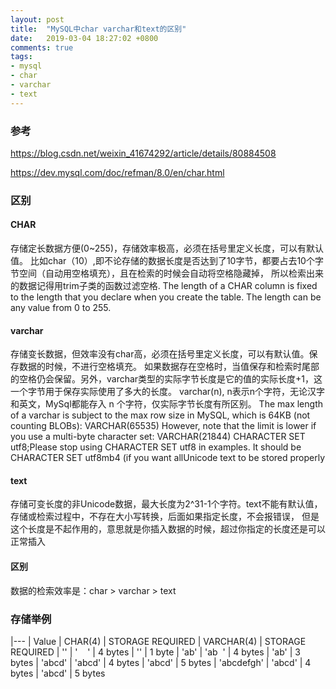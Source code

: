 ```yaml
---
layout: post
title:  "MySQL中char varchar和text的区别"
date:   2019-03-04 18:27:02 +0800
comments: true
tags:
- mysql
- char
- varchar
- text
---
```


### 参考
https://blog.csdn.net/weixin_41674292/article/details/80884508

https://dev.mysql.com/doc/refman/8.0/en/char.html

### 区别
#### CHAR
存储定长数据方便(0~255)，存储效率极高，必须在括号里定义长度，可以有默认值。
比如char（10）,即不论存储的数据长度是否达到了10字节，都要占去10个字节空间（自动用空格填充），且在检索的时候会自动将空格隐藏掉，
所以检索出来的数据记得用trim子类的函数过滤空格.
The length of a CHAR column is fixed to the length that you declare when you create the table. 
The length can be any value from 0 to 255.

#### varchar
存储变长数据，但效率没有char高，必须在括号里定义长度，可以有默认值。保存数据的时候，不进行空格填充。
如果数据存在空格时，当值保存和检索时尾部的空格仍会保留。另外，varchar类型的实际字节长度是它的值的实际长度+1，这一个字节用于保存实际使用了多大的长度。
varchar(n), n表示n个字符，无论汉字和英文，MySql都能存入 n 个字符，仅实际字节长度有所区别。
The max length of a varchar is subject to the max row size in MySQL, which is 64KB (not counting BLOBs):
VARCHAR(65535) However, note that the limit is lower if you use a multi-byte character set:
VARCHAR(21844) CHARACTER SET utf8;Please stop using CHARACTER SET utf8 in examples. It should be CHARACTER SET utf8mb4 
(if you want allUnicode text to be stored properly

#### text
存储可变长度的非Unicode数据，最大长度为2^31-1个字符。text不能有默认值，存储或检索过程中，不存在大小写转换，后面如果指定长度，不会报错误，
但是这个长度是不起作用的，意思就是你插入数据的时候，超过你指定的长度还是可以正常插入

#### 区别
数据的检索效率是：char > varchar > text

### 存储举例
|---
| Value | CHAR(4) | STORAGE REQUIRED | VARCHAR(4) | STORAGE REQUIRED
| '' | '    ' | 4 bytes | '' | 1 byte
| 'ab' | 'ab  ' | 4 bytes | 'ab' | 3 bytes
| 'abcd' | 'abcd' | 4 bytes | 'abcd' | 5 bytes
| 'abcdefgh' | 'abcd' | 4 bytes | 'abcd' | 5 bytes
